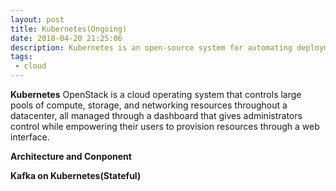 ```yaml
---
layout: post
title: Kubernetes(Ongoing)
date: 2018-04-20 21:25:06
description: Kubernetes is an open-source system for automating deployment, scaling, and management of containerized applications.
tags: 
 - cloud
---
```


**Kubernetes**
OpenStack is a cloud operating system that controls large pools of compute, storage, and networking resources throughout a datacenter, all managed through a dashboard that gives administrators control while empowering their users to provision resources through a web interface.


**Architecture and Conponent**


**Kafka on Kubernetes(Stateful)**


